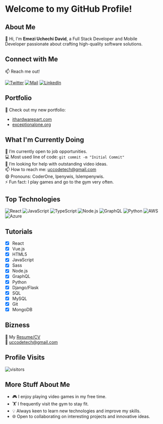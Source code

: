 # Welcome to my GitHub Profile!

## About Me

👋 Hi, I'm **Emezi Uchechi David**, a Full Stack Developer and Mobile Developer passionate about crafting high-quality software solutions.

## Connect with Me

📫 Reach me out!

[![Twitter](https://img.shields.io/badge/Twitter-%231DA1F2.svg?style=for-the-badge&logo=Twitter&logoColor=white)](https://twitter.com/yourusername)
[![Mail](https://img.shields.io/badge/Email-D14836?style=for-the-badge&logo=gmail&logoColor=white)](mailto:uccodetech@gmail.com)
[![LinkedIn](https://img.shields.io/badge/LinkedIn-%230077B5.svg?style=for-the-badge&logo=linkedin&logoColor=white)](https://www.linkedin.com/in/uchechi-emezi-62b42b23b?/)

## Portfolio

🚀 Check out my new portfolio:
- [ithardwarepart.com](https://ithardwarepart.com)
- [exceptionalone.org](https://www.exceptionalone.org)

## What I'm Currently Doing

🔭 I’m currently open to job opportunities.  
💻 Most used line of code: `git commit -m "Initial Commit"`  
🤔 I’m looking for help with outstanding video ideas.  
📫 How to reach me: [uccodetech@gmail.com](mailto:uccodetech@gmail.com)  
😄 Pronouns: CoderOne, Ipenywis, Islempenywis.  
⚡ Fun fact: I play games and go to the gym very often.

## Top Technologies

![React](https://img.shields.io/badge/-React-61DAFB?logo=react&logoColor=white&style=for-the-badge)
![JavaScript](https://img.shields.io/badge/-JavaScript-F7DF1E?logo=javascript&logoColor=white&style=for-the-badge)
![TypeScript](https://img.shields.io/badge/-TypeScript-3178C6?logo=typescript&logoColor=white&style=for-the-badge)
![Node.js](https://img.shields.io/badge/-Node.js-339933?logo=node.js&logoColor=white&style=for-the-badge)
![GraphQL](https://img.shields.io/badge/-GraphQL-E10098?logo=graphql&logoColor=white&style=for-the-badge)
![Python](https://img.shields.io/badge/-Python-3776AB?logo=python&logoColor=white&style=for-the-badge)
![AWS](https://img.shields.io/badge/-AWS-232F3E?logo=amazon-aws&logoColor=white&style=for-the-badge)
![Azure](https://img.shields.io/badge/-Azure-0078D4?logo=microsoft-azure&logoColor=white&style=for-the-badge)

## Tutorials

- [x] React
- [x] Vue.js
- [x] HTML5
- [x] JavaScript
- [x] Sass
- [x] Node.js
- [x] GraphQL
- [x] Python
- [x] Django/Flask
- [x] SQL
- [x] MySQL
- [x] Git
- [x] MongoDB

## Bizness

📎 My [Resume/CV](#)  
📧 [uccodetech@gmail.com](mailto:uccodetech@gmail.com)

## Profile Visits

![visitors](https://visitor-badge.glitch.me/badge?page_id=yourusername.yourusername)

## More Stuff About Me

- 🎮 I enjoy playing video games in my free time.
- 🏋️ I frequently visit the gym to stay fit.
- 💡 Always keen to learn new technologies and improve my skills.
- 🌐 Open to collaborating on interesting projects and innovative ideas.
